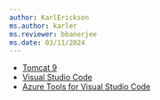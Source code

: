 ```yaml
---
author: KarlErickson
ms.author: karler
ms.reviewer: bbanerjee
ms.date: 03/11/2024
---
```


- [Tomcat 9](https://tomcat.apache.org/download-90.cgi)
- [Visual Studio Code](https://code.visualstudio.com/download)
- [Azure Tools for Visual Studio Code](https://marketplace.visualstudio.com/items?itemName=ms-vscode.vscode-node-azure-pack)
